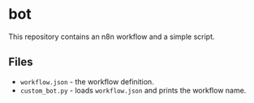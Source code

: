 # bot

This repository contains an n8n workflow and a simple script.

## Files
- `workflow.json` - the workflow definition.
- `custom_bot.py` - loads `workflow.json` and prints the workflow name.

